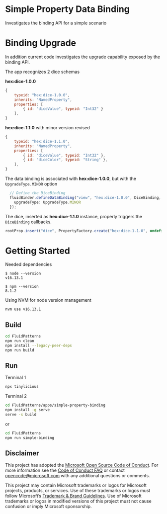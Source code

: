 # Simple Property Data Binding 

Investigates the binding API for a simple scenario

# Binding Upgrade

In addition current code investigates the upgrade capability exposed by the binding API. 

The app recognizes 2 dice schemas

__hex:dice-1.0.0__
```js
{
    typeid: "hex:dice-1.0.0",
    inherits: "NamedProperty",
    properties: [
        { id: "diceValue", typeid: "Int32" }
    ],
}
```
__hex:dice-1.1.0__ with minor version revised
```js
{
    typeid: "hex:dice-1.1.0",
    inherits: "NamedProperty",
    properties: [
        { id: "diceValue", typeid: "Int32" },
        { id: "diceColor", typeid: "String" },
    ],
}
```

The data binding is associated with __hex:dice-1.0.0__, but with the `UpgradeType.MINOR` option

```ts
  // Define the DiceBinding
  fluidBinder.defineDataBinding("view", "hex:dice-1.0.0", DiceBinding, {
    upgradeType: UpgradeType.MINOR
  });
```

The dice, inserted as __hex:dice-1.1.0__ instance, properly triggers the `DiceBinding` callbacks.

```ts
rootProp.insert("dice", PropertyFactory.create("hex:dice-1.1.0", undefined, { "diceValue": "0", "diceColor": "green" }));
```

# Getting Started

Needed dependencies
```
$ node --version
v16.13.1

$ npm --version
8.1.2
```

Using NVM for node version management
```sh
nvm use v16.13.1
```
## Build

```sh
cd FluidPatterns
npm run clean
npm install --legacy-peer-deps
npm run build
```


## Run

Terminal 1

```sh
npx tinylicious
```

Terminal 2

```sh
cd FluidPatterns/apps/simple-property-binding
npm install -g serve
serve -s build
```
or 

```sh
cd FluidPatterns
npm run simple-binding
```

## Disclaimer

This project has adopted the [Microsoft Open Source Code of Conduct](https://opensource.microsoft.com/codeofconduct/).
For more information see the [Code of Conduct FAQ](https://opensource.microsoft.com/codeofconduct/faq/) or contact
[opencode@microsoft.com](mailto:opencode@microsoft.com) with any additional questions or comments.

This project may contain Microsoft trademarks or logos for Microsoft projects, products, or services. Use of these
trademarks or logos must follow Microsoft’s [Trademark & Brand Guidelines](https://www.microsoft.com/trademarks). Use of
Microsoft trademarks or logos in modified versions of this project must not cause confusion or imply Microsoft
sponsorship.
